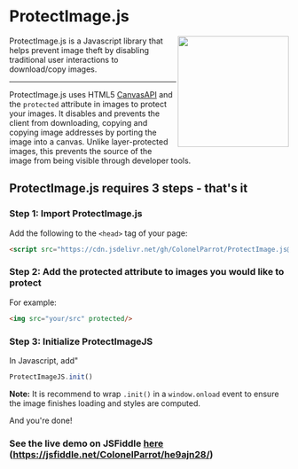 # ProtectImage.js

<img src="https://user-images.githubusercontent.com/65585002/115801594-21660000-a3ab-11eb-88a0-3dddb0c1afbe.png" height="200" align="right">
ProtectImage.js is a Javascript library that helps prevent image theft by disabling traditional user interactions to download/copy images.
<hr>


ProtectImage.js uses HTML5 [CanvasAPI](https://developer.mozilla.org/en-US/docs/Web/API/Canvas_API) and the `protected` attribute in images to protect your images. It disables and prevents the client from downloading, copying and copying image addresses by porting the image into a canvas. Unlike layer-protected images, this prevents the source of the image from being visible through developer tools.


## ProtectImage.js requires 3 steps - that's it

### Step 1: Import ProtectImage.js

Add the following to the `<head>` tag of your page:

```html
<script src="https://cdn.jsdelivr.net/gh/ColonelParrot/ProtectImage.js@latest/src/script.min.js"></script>
```

### Step 2: Add the protected attribute to images you would like to protect

For example:

```html
<img src="your/src" protected/>
```

### Step 3: Initialize ProtectImageJS

In Javascript, add"

```javascript
ProtectImageJS.init()
```

**Note:** It is recommend to wrap `.init()` in a `window.onload` event to ensure the image finishes loading and styles are computed.

And you're done!

### See the live demo on JSFiddle [here](https://jsfiddle.net/ColonelParrot/he9ajn28/) (https://jsfiddle.net/ColonelParrot/he9ajn28/)
